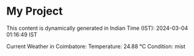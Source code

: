 # My Project

This content is dynamically generated in Indian Time (IST): 2024-03-04 01:16:49 IST


Current Weather in Coimbatore:
Temperature: 24.88 °C
Condition: mist
